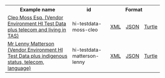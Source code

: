 <table class="list" width="100%">            
   <tr>
     <th>Example name</th>
     <th>id</th>
     <th colspan="3">Format</th>
   </tr>
   <tr>
      <td><a href="patient-hi-testdata-moss-cleo.html">Cleo Moss Esq. (Vendor Environment HI Test Data plus telecom and living in TAS)</a></td>
      <td>hi-testdata-moss-cleo</td>
      <td><a href="patient-hi-testdata-moss-cleo.xml.html">XML</a></td>
      <td><a href="patient-hi-testdata-moss-cleo.json.html">JSON</a></td>
      <td><a href="patient-hi-testdata-moss-cleo.ttl.html">Turtle</a></td>
   </tr>          
   <tr>
      <td><a href="patient-hi-testdata-matterson-lenny.html">Mr Lenny Matterson (Vendor Environment HI Test Data plus indigenous status, telecom, language)</a></td>
      <td>hi-testdata-matterson-lenny</td>
      <td><a href="patient-hi-testdata-matterson-lenny.xml.html">XML</a></td>
      <td><a href="patient-hi-testdata-matterson-lenny.json.html">JSON</a></td>
      <td><a href="patient-hi-testdata-matterson-lenny.ttl.html">Turtle</a></td>
   </tr>         
</table>